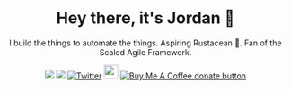 <p>
  <h1 align="center">
  <b>Hey there, it's Jordan</b> 👋
  </h1>
    <p  align="center">I build the things to automate the things. Aspiring Rustacean 🦀. Fan of the Scaled Agile Framework.</p>
</p>

<p align="center">
  <a href="https://github.com/jphegley"><img src="https://img.shields.io/badge/GitHub-000000?style=for-the-badge&logo=GitHub&logoColor=white"></a>
  <a href="https://www.linkedin.com/in/jordan-phegley-94a70520"><img src="https://img.shields.io/badge/LinkedIn-0077B5?style=for-the-badge&logo=linkedin&logoColor=white"></a>
  <a href="https://twitter.com/jpheg"><img src="https://img.shields.io/badge/Twitter-1DA1F2?style=for-the-badge&logo=twitter&logoColor=white" alt="Twitter"></a>
  <a href="https://medium.com/@jphegley"><img src="https://img.shields.io/badge/medium-%2312100E.svg?&style=for-the-badge&logo=medium&logoColor=white" height=25></a>
  <span class="badge-buymeacoffee">
    <a href="https://ko-fi.com/jphegley"><img src="https://img.shields.io/badge/Ko--fi-F16061?style=for-the-badge&logo=ko-fi&logoColor=white" alt="Buy Me A Coffee donate button"/></a>
  </span>
</p>

